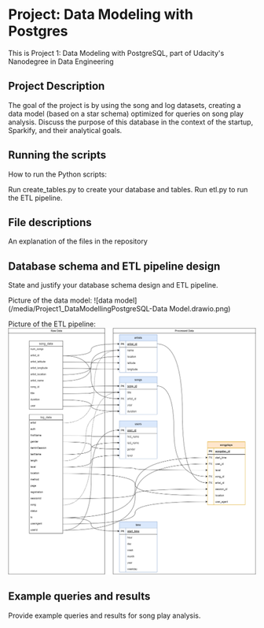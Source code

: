 # Project: Data Modeling with Postgres
This is Project 1: Data Modeling with PostgreSQL, part of Udacity's Nanodegree in Data Engineering 

## Project Description
The goal of the project is by using the song and log datasets, creating a data model (based on a star schema) optimized for queries on song play analysis. 
Discuss the purpose of this database in the context of the startup, Sparkify, and their analytical goals.

## Running the scripts
How to run the Python scripts:

Run create_tables.py to create your database and tables.
Run etl.py to run the ETL pipeline.

## File descriptions
An explanation of the files in the repository

## Database schema and ETL pipeline design
State and justify your database schema design and ETL pipeline.

Picture of the data model:
![data model](/media/Project1_DataModellingPostgreSQL-Data Model.drawio.png)

Picture of the ETL pipeline:
![ETL Pipeline](/media/Project1_DataModellingPostgreSQL-ETL.drawio.png)

## Example queries and results
Provide example queries and results for song play analysis.